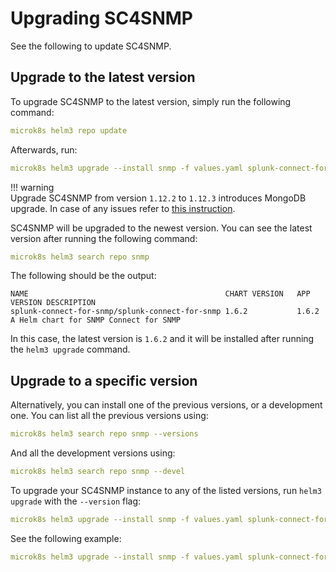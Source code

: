# Upgrading SC4SNMP

See the following to update SC4SNMP.

## Upgrade to the latest version
To upgrade SC4SNMP to the latest version, simply run the following command:

```yaml
microk8s helm3 repo update
```

Afterwards, run:

```yaml
microk8s helm3 upgrade --install snmp -f values.yaml splunk-connect-for-snmp/splunk-connect-for-snmp --namespace=sc4snmp --create-namespace
```

!!! warning     
    Upgrade SC4SNMP from version `1.12.2` to `1.12.3` introduces MongoDB upgrade. In case of any issues refer to [this instruction](../troubleshooting/general-issues.md#upgrading-from-sc4snmp-1122-to-1123).

SC4SNMP will be upgraded to the newest version. You can see the latest version after running the following command:
```yaml
microk8s helm3 search repo snmp
```

The following should be the output:

```
NAME                                           	CHART VERSION	APP VERSION	DESCRIPTION                           
splunk-connect-for-snmp/splunk-connect-for-snmp	1.6.2        	1.6.2      	A Helm chart for SNMP Connect for SNMP
```

In this case, the latest version is `1.6.2` and it will be installed after running the `helm3 upgrade` command.


## Upgrade to a specific version

Alternatively, you can install one of the previous versions, or a development one. You can list all the previous versions using:

```yaml
microk8s helm3 search repo snmp --versions
```

And all the development versions using:

```yaml
microk8s helm3 search repo snmp --devel
```

To upgrade your SC4SNMP instance to any of the listed versions, run `helm3 upgrade` with the `--version` flag:


```yaml
microk8s helm3 upgrade --install snmp -f values.yaml splunk-connect-for-snmp/splunk-connect-for-snmp --namespace=sc4snmp --create-namespace --version <VERSION>
```

See the following example:

```yaml
microk8s helm3 upgrade --install snmp -f values.yaml splunk-connect-for-snmp/splunk-connect-for-snmp --namespace=sc4snmp --create-namespace --version 1.6.3-beta.13
```
